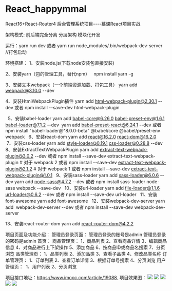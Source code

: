 # React_happymmal
React16+React-Router4 后台管理系统项目----慕课React项目实战

架构模式: 前后端完全分离 分层架构 模块化开发

运行：yarn run dev 或者 yarn run node_modules/.bin/webpack-dev-server  //打包启动

环境搭建：
1、安装node.js(下载node安装包直接安装)

2、安装yarn（包的管理工具，替代npm）
   npm install yarn -g

3、安装文本webpack（一个前端资源加载、打包工具）
   yarn add webpack@3.10.0 --dev    

4、安装HtmlWebpackPlugin插件
yarn add html-webpack-plugin@2.30.1 --dev
或者 npm install --save-dev html-webpack-plugin

 
5、安装babel-loader
yarn add babel-core@6.26.0 babel-preset-env@1.6.1 babel-loader@7.1.2 --dev 
yarn add babel-preset-react@6.24.1 --dev
或者npm install "babel-loader@^8.0.0-beta" @babel/core @babel/preset-env webpack
 
6、安装react-dom
yarn add react@16.2.0 react-dom@16.2.0
 
 7、安装css-loader
yarn add style-loader@0.19.1 css-loader@0.28.8 --dev
 
8、安装ExtractTextWebpackPlugin
yarn add extract-text-webpack-plugin@3.0.2 --dev
或者 npm install --save-dev extract-text-webpack-plugin # 对于 webpack 2 或者 npm install --save-dev extract-text-webpack-plugin@2.1.2 # 对于 webpack 1 或者 npm install --save-dev extract-text-webpack-plugin@1.0.1
 
9、安装sass-loader
yarn add sass-loader@6.0.6 --dev
yarn add node-sass@4.7.2 --dev
或者 npm install sass-loader node-sass webpack --save-dev
 
10、安装url-loader
yarn add file-loader@1.1.6 url-loader@0.6.2 --dev
或者 npm install --save-dev url-loader
 
11、安装font-awesome
yarn add font-awesome
 
12、安装webpack-dev-server
yarn add  webpack-dev-server --dev
或者 npm install --save-dev webpack-dev-server

13、安装react-router-dom
yarn add react-router-dom@4.2.2

项目页面及功能介绍：
管理员登录页面：
		管理员登录的账号是admin
		管理员登录的密码是admin
首页：
商品管理页：
    1、商品列表
    2、查看商品详情
    3、编辑商品信息
    4、对商品进行上下架操作
    5、添加商品
    6、按商品ID或商品名搜索
    7、分页浏览
品类管理页：
    1、品类列表
    2、添加品类
    3、查看子品类
    4、修改品类名称
订单管理页：
    1、订单列表
    2、查看订单详情
    3、根据订单号搜索
    4、分页浏览
用户管理页： 
    1、用户列表
    2、分页浏览

项目接口地址：https://www.imooc.com/article/19088 
项目效果图：
![](https://ws1.sinaimg.cn/large/006tKfTcly1fr6598paobj30f90a9q2r.jpg)
![](https://ws2.sinaimg.cn/large/006tKfTcly1fr6598cjy6j31390i0t8v.jpg)
![](https://ws4.sinaimg.cn/large/006tKfTcly1fr659bc7zyj313c0jx0tm.jpg)
![](https://ws4.sinaimg.cn/large/006tKfTcly1fr65922rs6j313b0jwwff.jpg)
![](https://ws1.sinaimg.cn/large/006tKfTcly1fr658y3tavj31380itaau.jpg)



